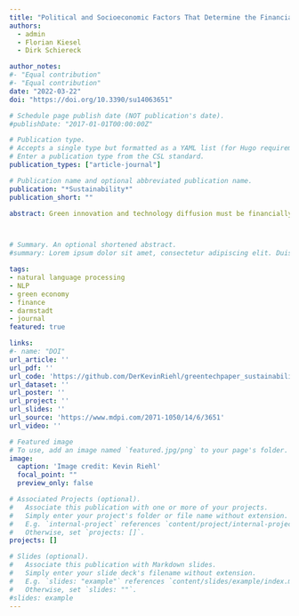 ```yaml
---
title: "Political and Socioeconomic Factors That Determine the Financial Outcome of Successful Green Innovation " 
authors:
  - admin
  - Florian Kiesel
  - Dirk Schiereck

author_notes:
#- "Equal contribution"
#- "Equal contribution"
date: "2022-03-22"
doi: "https://doi.org/10.3390/su14063651"

# Schedule page publish date (NOT publication's date).
#publishDate: "2017-01-01T00:00:00Z"

# Publication type.
# Accepts a single type but formatted as a YAML list (for Hugo requirements).
# Enter a publication type from the CSL standard.
publication_types: ["article-journal"]

# Publication name and optional abbreviated publication name.
publication: "*Sustainability*"
publication_short: ""

abstract: Green innovation and technology diffusion must be financially and commercially attractive to convince corporate decision makers. This paper focuses on the factors that determine the financial outcome of successful green innovation activities conducted by large, listed companies. We employ a cross-industry dataset including more than 97,954 reports on corporate environmentalism from 286 international listed companies. Our results indicate that economic, political, cultural, firm-specific, investor-related, and governance factors significantly determine the financial performance of green innovation, measured by abnormal returns. Moreover, we can show that factors that reduce the competition in green innovation markets benefit the financial success of firms operating via them. Finally, we find an opposing influence for several factors that benefit earlier stages of innovation (e.g., research output) while harming the later stages (e.g., market introduction and financial performance). These findings imply that a spatial separation strategy for different stages of innovation supports corporate environmentalism activities. Moreover, physical property rights, the governments’ willingness to support green technologies, and economic framework conditions such as oil price, GDP, or public R&D budget need to be balanced by policymakers to address and stimulate green innovation.



# Summary. An optional shortened abstract.
#summary: Lorem ipsum dolor sit amet, consectetur adipiscing elit. Duis posuere tellus ac convallis placerat. Proin tincidunt magna sed ex sollicitudin condimentum.

tags: 
- natural language processing
- NLP
- green economy
- finance
- darmstadt
- journal
featured: true

links:
#- name: "DOI"
url_article: ''
url_pdf: ''
url_code: 'https://github.com/DerKevinRiehl/greentechpaper_sustainability'
url_dataset: ''
url_poster: ''
url_project: ''
url_slides: ''
url_source: 'https://www.mdpi.com/2071-1050/14/6/3651'
url_video: ''

# Featured image
# To use, add an image named `featured.jpg/png` to your page's folder. 
image:
  caption: 'Image credit: Kevin Riehl'
  focal_point: ""
  preview_only: false

# Associated Projects (optional).
#   Associate this publication with one or more of your projects.
#   Simply enter your project's folder or file name without extension.
#   E.g. `internal-project` references `content/project/internal-project/index.md`.
#   Otherwise, set `projects: []`.
projects: []

# Slides (optional).
#   Associate this publication with Markdown slides.
#   Simply enter your slide deck's filename without extension.
#   E.g. `slides: "example"` references `content/slides/example/index.md`.
#   Otherwise, set `slides: ""`.
#slides: example
---
```

